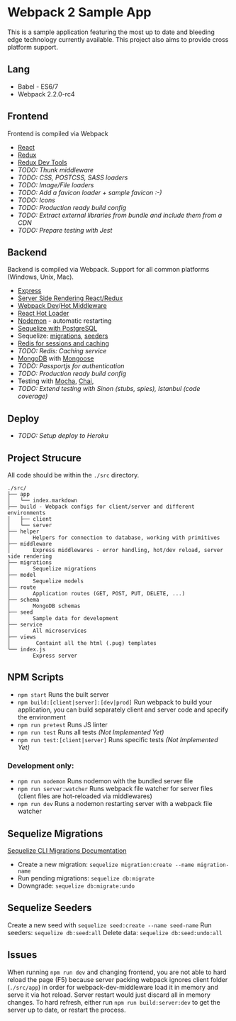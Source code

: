 # Webpack 2 Sample App
This is a sample application featuring the most up to date and bleeding edge technology currently available.
This project also aims to provide cross platform support.

## Lang
* Babel - ES6/7
* Webpack 2.2.0-rc4

## Frontend
Frontend is compiled via Webpack
* [React](https://github.com/facebook/react)
* [Redux](http://redux.js.org/)
* [Redux Dev Tools](https://github.com/zalmoxisus/redux-devtools-extension)
* *TODO: Thunk middleware*
* *TODO: CSS, POSTCSS, SASS loaders*
* *TODO: Image/File loaders*
* *TODO: Add a favicon loader + sample favicon :-)*
* *TODO: Icons*
* *TODO: Production ready build config*
* *TODO: Extract external libraries from bundle and include them from a CDN*
* *TODO: Prepare testing with Jest*

## Backend
Backend is compiled via Webpack. Support for all common platforms (Windows, Unix, Mac).
* [Express](http://expressjs.com/)
* [Server Side Rendering React/Redux](http://redux.js.org/docs/recipes/ServerRendering.html)
* [Webpack Dev](https://github.com/webpack/webpack-dev-middleware)/[Hot Middleware](https://github.com/glenjamin/webpack-hot-middleware)
* [React Hot Loader](https://github.com/gaearon/react-hot-loader)
* [Nodemon](https://github.com/remy/nodemon) - automatic restarting
* [Sequelize with PostgreSQL](http://docs.sequelizejs.com/en/v3/)
* Sequelize: [migrations](http://docs.sequelizejs.com/en/latest/docs/migrations/), [seeders](https://github.com/sequelize/cli)
* [Redis for sessions and caching](https://github.com/NodeRedis/node_redis)
* *TODO: Redis: Caching service*
* [MongoDB](https://docs.mongodb.com/manual/crud/) with [Mongoose](http://mongoosejs.com/docs/guide.html)
* *TODO: Passportjs for authentication*
* *TODO: Production ready build config*
* Testing with [Mocha](https://mochajs.org/#assertions), [Chai](), 
* *TODO: Extend testing with Sinon (stubs, spies), Istanbul (code coverage)*

## Deploy
* *TODO: Setup deploy to Heroku*

## Project Strucure
All code should be within the `./src` directory.
```
./src/
├── app
│   └── index.markdown
├── build - Webpack configs for client/server and different environments
│   ├── client 
│   └── server
├── helper 
│       Helpers for connection to database, working with primitives
├── middleware 
│       Express middlewares - error handling, hot/dev reload, server side rendering
├── migrations 
│       Sequelize migrations
├── model 
│       Sequelize models
├── route 
│       Application routes (GET, POST, PUT, DELETE, ...)
├── schema 
│       MongoDB schemas
├── seed
│       Sample data for development
├── service 
│       All microservices
├── views
│        Containt all the html (.pug) templates
└── index.js
        Express server
```

## NPM Scripts
* `npm start` Runs the built server
* `npm build:[client|server]:[dev|prod]` Run webpack to build your application, you can build separately client and server code and specify the environment
* `npm run pretest` Runs JS linter
* `npm run test` Runs all tests *(Not Implemented Yet)*
* `npm run test:[client|server]` Runs specific tests *(Not Implemented Yet)*

### Development only:
* `npm run nodemon` Runs nodemon with the bundled server file
* `npm run server:watcher` Runs webpack file watcher for server files (client files are hot-reloaded via middlewares)
* `npm run dev` Runs a nodemon restarting server with a webpack file watcher

## Sequelize Migrations
[Sequelize CLI Migrations Documentation](http://docs.sequelizejs.com/en/latest/docs/migrations/)
* Create a new migration: `sequelize migration:create --name migration-name`
* Run pending migrations: `sequelize db:migrate`
* Downgrade: `sequelize db:migrate:undo`

## Sequelize Seeders
Create a new seed with `sequelize seed:create --name seed-name`
Run seeders: `sequelize db:seed:all`
Delete data: `sequelize db:seed:undo:all`

## Issues
When running `npm run dev` and changing frontend, you are not able to hard reload the page (F5) because server packing webpack ignores client folder (`./src/app`) in order for webpack-dev-middleware load it in memory and serve it via hot reload. Server restart would just discard all in memory changes.
To hard refresh, either run `npm run build:server:dev` to get the server up to date, or restart the process.

